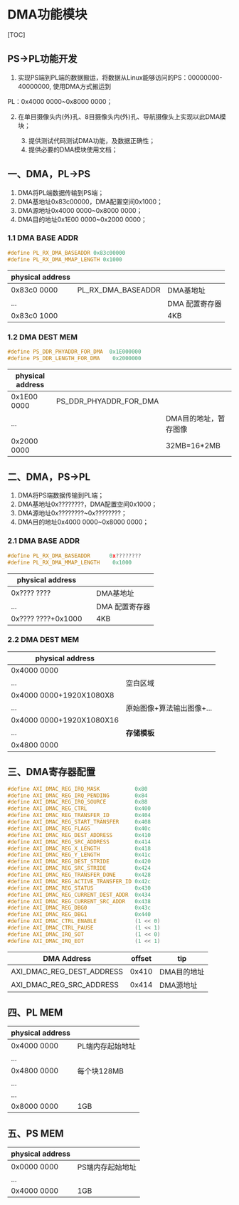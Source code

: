 





# DMA功能模块

[TOC]

## PS->PL功能开发

1. 实现PS端到PL端的数据搬运，将数据从Linux能够访问的PS：00000000-40000000, 使用DMA方式搬运到 

PL：0x4000 0000~0x8000 0000；

2. 在单目摄像头内(外)孔、8目摄像头内(外)孔、导航摄像头上实现以此DMA模块；

 	3. 提供测试代码测试DMA功能，及数据正确性；
 	4. 提供必要的DMA模块使用文档；













## 一、DMA，PL->PS

1. DMA将PL端数据传输到PS端；
2. DMA基地址0x83c00000，DMA配置空间0x1000；
3. DMA源地址0x4000 0000~0x8000 0000；
4. DMA目的地址0x1E00 0000~0x2000 0000；

### 1.1 DMA BASE ADDR

```c++
#define PL_RX_DMA_BASEADDR 0x83c00000
#define PL_RX_DMA_MMAP_LENGTH 0x1000
```

| physical address |                    |                |
| ---------------- | ------------------ | -------------- |
| 0x83c0 0000      | PL_RX_DMA_BASEADDR | DMA基地址      |
| ...              |                    | DMA 配置寄存器 |
| 0x83c0 1000      |                    | 4KB            |

### 1.2 DMA DEST MEM

```C++
#define PS_DDR_PHYADDR_FOR_DMA 	0x1E000000
#define PS_DDR_LENGTH_FOR_DMA 	 0x2000000
```

| physical address |                        |                       |
| ---------------- | ---------------------- | --------------------- |
| 0x1E00 0000      | PS_DDR_PHYADDR_FOR_DMA |                       |
| ...              |                        | DMA目的地址，暂存图像 |
| 0x2000 0000      |                        | 32MB=16*2MB           |

## 二、DMA，PS->PL

1. DMA将PS端数据传输到PL端；
2. DMA基地址0x????????，DMA配置空间0x1000；
3. DMA源地址0x????????~0x????????；
4. DMA目的地址0x4000 0000~0x8000 0000；

### 2.1 DMA BASE ADDR

```C++
#define PL_RX_DMA_BASEADDR 		0x????????
#define PL_RX_DMA_MMAP_LENGTH 	 0x1000
```

| physical address   |      |                |
| ------------------ | ---- | -------------- |
| 0x???? ????        |      | DMA基地址      |
| ...                |      | DMA 配置寄存器 |
| 0x???? ????+0x1000 |      | 4KB            |

### 2.2 DMA DEST MEM

| physical address         |                           |
| ------------------------ | ------------------------- |
| 0x4000 0000              |                           |
| ...                      | 空白区域                  |
| 0x4000 0000+1920X1080X8  |                           |
| ...                      | 原始图像+算法输出图像+... |
| 0x4000 0000+1920X1080X16 |                           |
| ...                      | **存储模板**              |
| 0x4800 0000              |                           |

## 三、DMA寄存器配置

```c++
#define AXI_DMAC_REG_IRQ_MASK			0x80
#define AXI_DMAC_REG_IRQ_PENDING		0x84
#define AXI_DMAC_REG_IRQ_SOURCE			0x88
#define AXI_DMAC_REG_CTRL				0x400
#define AXI_DMAC_REG_TRANSFER_ID		0x404
#define AXI_DMAC_REG_START_TRANSFER		0x408
#define AXI_DMAC_REG_FLAGS				0x40c
#define AXI_DMAC_REG_DEST_ADDRESS		0x410
#define AXI_DMAC_REG_SRC_ADDRESS		0x414
#define AXI_DMAC_REG_X_LENGTH			0x418
#define AXI_DMAC_REG_Y_LENGTH			0x41c
#define AXI_DMAC_REG_DEST_STRIDE		0x420
#define AXI_DMAC_REG_SRC_STRIDE			0x424
#define AXI_DMAC_REG_TRANSFER_DONE		0x428
#define AXI_DMAC_REG_ACTIVE_TRANSFER_ID 0x42c
#define AXI_DMAC_REG_STATUS				0x430
#define AXI_DMAC_REG_CURRENT_DEST_ADDR	0x434
#define AXI_DMAC_REG_CURRENT_SRC_ADDR	0x438
#define AXI_DMAC_REG_DBG0				0x43c
#define AXI_DMAC_REG_DBG1				0x440
#define AXI_DMAC_CTRL_ENABLE			(1 << 0)
#define AXI_DMAC_CTRL_PAUSE				(1 << 1)
#define AXI_DMAC_IRQ_SOT				(1 << 0)
#define AXI_DMAC_IRQ_EOT				(1 << 1)
```

| DMA Address               | offset | tip         |
| ------------------------- | ------ | ----------- |
| AXI_DMAC_REG_DEST_ADDRESS | 0x410  | DMA目的地址 |
| AXI_DMAC_REG_SRC_ADDRESS  | 0x414  | DMA源地址   |

## 四、PL MEM

| physical address |                  |
| ---------------- | ---------------- |
| 0x4000 0000      | PL端内存起始地址 |
| ...              |                  |
| 0x4800 0000      | 每个块128MB      |
| ...              |                  |
| ...              |                  |
| 0x8000 0000      | 1GB              |

## 五、PS MEM

| physical address |                  |
| ---------------- | ---------------- |
| 0x0000 0000      | PS端内存起始地址 |
| ...              |                  |
| 0x4000 0000      | 1GB              |